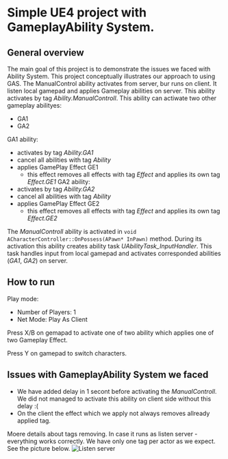 Simple UE4 project with GameplayAbility System.
================================================

General overview
----------------

The main goal of this project is to demonstrate the issues we faced with Ability System. This project conceptually illustrates our approach to using GAS.
The ManualControl ability activates from server, bur runs on client. It listen local gamepad and applies Gameplay abilities on server. This ability activates by tag *Ability.ManualControll*. This ability can actiwate two other gameplay abilityes:
- GA1
- GA2

GA1 ability:
- activates by tag *Ability.GA1*
- cancel all abilities with tag *Ability* 
- applies GamePlay Effect GE1
    - this effect removes all effects with tag *Effect* and applies its own tag *Effect.GE1*
GA2 ability:
- activates by tag *Ability.GA2*
- cancel all abilities with tag *Ability* 
- applies GamePlay Effect GE2
    - this effect removes all effects with tag *Effect* and applies its own tag *Effect.GE2*

The *ManualControll* ability is activated in `void ACharacterController::OnPossess(APawn* InPawn)` method.
During its activation this ability creates ability task *UAbilityTask_InputHandler*. This task handles input from local gamepad and activates corresponded abilities (*GA1*, *GA2*) on server.

How to run
----------

Play mode:
- Number of Players: 1
- Net Mode: Play As Client

Press X/B on gemapad to activate one of two ability which applies one of two Gameplay Effect.

Press Y on gamepad  to switch characters.

Issues with GameplayAbility System we faced
-------------------------------------------

- We have added delay in 1 secont before activating the *ManualControll*. We did not managed to activate this ability on client side without this delay :(
- On the client the effect which we apply not always removes allready applied tag.

Moere details about tags removing. In case it runs as listen server - everything works correctly. We have only one tag per actor as we expect. See the picture below.
![Listen server](.)
